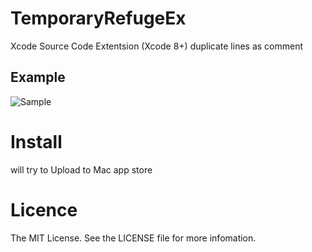 # TemporaryRefugeEx
Xcode Source Code Extentsion (Xcode 8+)
duplicate lines as comment

## Example
![Sample](https://cloud.githubusercontent.com/assets/19257572/22401878/4f58eb80-e627-11e6-9435-fdc2020f3271.gif)

# Install
will try to Upload to Mac app store

# Licence
The MIT License. See the LICENSE file for more infomation.
